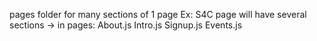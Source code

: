 pages folder for many sections of 1 page
Ex: S4C page will have several sections -> in pages:
About.js
Intro.js
Signup.js
Events.js